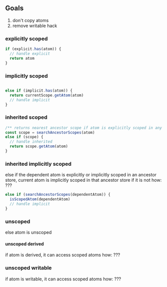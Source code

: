 ## Goals

1. don't copy atoms
2. remove writable hack

### explicitly scoped

```ts
if (explicit.has(atom)) {
  // handle explicit
  return atom
}
```

### implicitly scoped

```ts

else if (implicit.has(atom)) {
  return currentScope.getAtom(atom)
  // handle implicit
}
```

### inherited scoped

```ts
/** returns nearest ancestor scope if atom is explicitly scoped in any ancestor store */
const scope = searchAncestorScopes(atom)
else if (scope) {
  // handle inherited
  return scope.getAtom(atom)
}
```

### inherited implicitly scoped

else if the dependent atom is explicitly or implicitly scoped in an ancestor store, current atom is implicitly scoped in that ancestor store if it is not
how: ???

```ts
else if (searchAncestorScopes(dependentAtom)) {
  isScopedAtom(dependentAtom)
  // handle implicit
}
```

### unscoped

else atom is unscoped

#### unscoped derived

if atom is derived, it can access scoped atoms
how: ???

### unscoped writable

if atom is writable, it can access scoped atoms
how: ???
